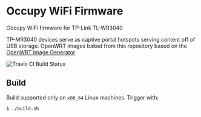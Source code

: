 # Occupy WiFi Firmware

Occupy WiFi firmware for TP-Link TL-WR3040

TP-MR3040 devices serve as captive portal hotspots serving content off of USB storage. OpenWRT images baked from this repository based on the [OpenWRT Image Generator](http://wiki.openwrt.org/doc/howto/obtain.firmware.generate).

![Travis CI Build Status](https://travis-ci.org/occupywifi/firmware.svg)

## Build

Build supported only on `x86_64` Linux machines. Trigger with:

```bash
$ ./build.sh
```
